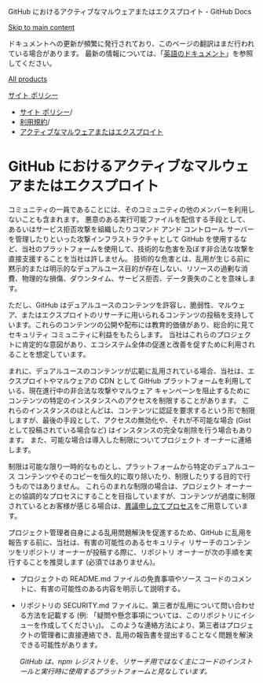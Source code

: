 GitHub におけるアクティブなマルウェアまたはエクスプロイト - GitHub Docs

[Skip to main content](#main-content)

ドキュメントへの更新が頻繁に発行されており、このページの翻訳はまだ行われている場合があります。 最新の情報については、「[英語のドキュメント](/en)」を参照してください。

[All products](/ja)

[サイト ポリシー](/ja/site-policy)

* [サイト ポリシー](/ja/site-policy)/
* [利用規約](/ja/site-policy/acceptable-use-policies)/
* [アクティブなマルウェアまたはエクスプロイト](/ja/site-policy/acceptable-use-policies/github-active-malware-or-exploits)

GitHub におけるアクティブなマルウェアまたはエクスプロイト
==========

コミュニティの一員であることには、そのコミュニティの他のメンバーを利用しないことも含まれます。 悪意のある実行可能ファイルを配信する手段として、あるいはサービス拒否攻撃を組織したりコマンド アンド コントロール サーバーを管理したりといった攻撃インフラストラクチャとして GitHub を使用するなど、当社のプラットフォームを使用して、技術的な危害を及ぼす非合法な攻撃を直接支援することを当社は許しません。 技術的な危害とは、乱用が生じる前に黙示的または明示的なデュアルユース目的が存在しない、リソースの過剰な消費、物理的な損傷、ダウンタイム、サービス拒否、データ喪失のことを意味します。

 ただし、GitHub はデュアルユースのコンテンツを許容し、脆弱性、マルウェア、またはエクスプロイトのリサーチに用いられるコンテンツの投稿を支持しています。これらのコンテンツの公開や配布には教育的価値があり、総合的に見てセキュリティ コミュニティに利益をもたらします。 当社はこれらのプロジェクトに肯定的な意図があり、エコシステム全体の促進と改善を促すために利用されることを想定しています。

 まれに、デュアルユースのコンテンツが広範に乱用されている場合、当社は、エクスプロイトやマルウェアの CDN として GitHub プラットフォームを利用している、現在進行中の非合法な攻撃やマルウェア キャンペーンを阻止するためにコンテンツの特定のインスタンスへのアクセスを制限することがあります。 これらのインスタンスのほとんどは、コンテンツに認証を要求するという形で制限しますが、最後の手段として、アクセスの無効化や、それが不可能な場合 (Gist として投稿されている場合など) はインスタンスの完全な削除を行う場合もあります。 また、可能な場合は導入した制限についてプロジェクト オーナーに連絡します。

 制限は可能な限り一時的なものとし、プラットフォームから特定のデュアルユース コンテンツやそのコピーを恒久的に取り除いたり、制限したりする目的で行うものではありません。 これらのまれな制限の場合は、プロジェクト オーナーとの協調的なプロセスにすることを目指していますが、コンテンツが過度に制限されているとお客様が感じる場合は、[異議申し立てプロセス](/ja/site-policy/acceptable-use-policies/github-appeal-and-reinstatement)をご用意しています。

 プロジェクト管理者自身による乱用問題解決を促進するため、GitHub に乱用を報告する前に、当社は、有害の可能性のあるセキュリティ リサーチのコンテンツをリポジトリ オーナーが投稿する際に、リポジトリ オーナーが次の手順を実行することを推奨します (必須ではありません)。

* プロジェクトの README.md ファイルの免責事項やソース コードのコメントに、有害の可能性のある内容を明示して説明する。

* リポジトリの SECURITY.md ファイルに、第三者が乱用について問い合わせる方法を記載する (例: 「疑問や懸念事項については、このリポジトリにイシューを作成してください」)。 このような連絡方法により、第三者はプロジェクトの管理者に直接連絡でき、乱用の報告書を提出することなく問題を解決できる可能性があります。

  *GitHub は、npm レジストリを、リサーチ用ではなく主にコードのインストールと実行時に使用するプラットフォームと見なしています。*
